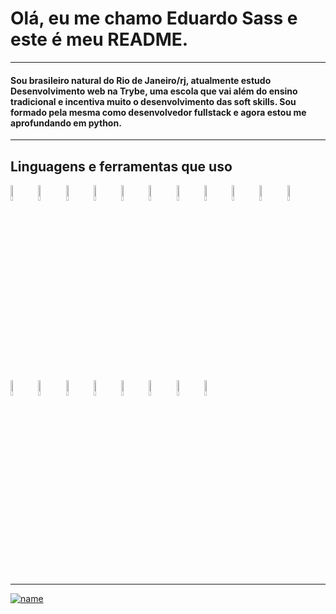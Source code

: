 # Olá, eu me chamo Eduardo Sass e este é meu README.

<hr>

#### Sou brasileiro natural do Rio de Janeiro/rj, atualmente estudo Desenvolvimento web na Trybe, uma escola que vai além do ensino tradicional e incentiva muito o desenvolvimento das soft skills. Sou formado pela mesma como desenvolvedor fullstack e agora estou me aprofundando em python.

<hr>

## **Linguagens e ferramentas que uso**

<img src="https://user-images.githubusercontent.com/76856631/180730869-1973e8e7-059d-4fb1-9cfe-3c8f8729e33c.png" width=8% 
src="https://user-images.githubusercontent.com/76856631/180730929-205309c1-edb8-45dc-a9d1-7e5c060856b1.png" width=8%/>
<img src="https://user-images.githubusercontent.com/76856631/180730929-205309c1-edb8-45dc-a9d1-7e5c060856b1.png" width=8% />
<img src="https://user-images.githubusercontent.com/76856631/180730961-dbf5a1b7-e41f-4cdf-90bd-b9b15335b505.png" width=8% />
<img src="https://user-images.githubusercontent.com/76856631/180734814-73c2d816-a9a8-4071-a2ab-fc6b505bee67.png" width=8% />
<img src="https://user-images.githubusercontent.com/76856631/180731008-f476d928-efe9-427c-afde-13e8014966b3.png" width=8% />
<img src="https://user-images.githubusercontent.com/76856631/180731033-adf52ef1-f0aa-4964-b253-c9c13c4316ef.png" width=8% />
<img src="https://user-images.githubusercontent.com/76856631/180731097-bb9e6e94-638c-4ef7-ab8c-1114ad51594a.png" width=8% />
<img src="https://user-images.githubusercontent.com/76856631/180731150-fce7a184-4718-4fdb-9108-63c16129bb73.png" width=8% />
<img src="https://user-images.githubusercontent.com/76856631/180731383-d46e27d4-ca74-462b-b593-8adf55ce32df.png" width=8% />
<img src="https://user-images.githubusercontent.com/76856631/180731414-13901f99-4dfa-4b3e-85c4-b55c4dd7c229.png" width=8% />
<img src="https://user-images.githubusercontent.com/76856631/180731437-d18dc041-39ec-45af-98f3-46be9900c1bd.png" width=8% />
<img src="https://user-images.githubusercontent.com/76856631/180731503-ac123a64-59fe-4457-9a8c-2ef2421acf3b.png" width=8% />
<img src="https://user-images.githubusercontent.com/76856631/180731516-6c1c134b-c556-4d96-9854-b0d86281ba46.png" width=8% />
<img src="https://user-images.githubusercontent.com/76856631/180731533-65967e36-6bad-4082-ba37-a84f975b5ef2.png" width=8% />
<img src="https://user-images.githubusercontent.com/76856631/180731557-35eb6a81-a021-4555-9a8c-aa978e3cca7d.png" width=8% />
<img src="https://user-images.githubusercontent.com/76856631/180731575-3875e610-0e0d-4a19-8181-80c5a4b469b0.png" width=8% />
<img src="https://user-images.githubusercontent.com/76856631/180731605-d3326127-3044-40b2-8cc5-e240d63b38a4.png" width=8% />
<img src="https://user-images.githubusercontent.com/76856631/180731624-a1f1c334-d7bf-4e1b-9d20-9cfe9a6d04dc.png" width=8% />
<img src="https://user-images.githubusercontent.com/76856631/180735311-02565e94-c335-4be9-9b03-4a9fac89de34.png" width=8% />

<hr>

[![name](https://user-images.githubusercontent.com/76856631/180735649-6cbf4959-0c35-4063-95fe-06300a58d0c3.png)](https://www.linkedin.com/in/eduardo-sass-89706920b/)

